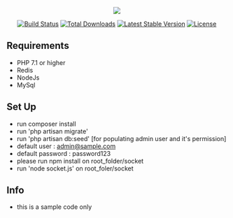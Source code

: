 

<p align="center"><img src="https://laravel.com/assets/img/components/logo-laravel.svg"></p>

<p align="center">
<a href="https://travis-ci.org/laravel/framework"><img src="https://travis-ci.org/laravel/framework.svg" alt="Build Status"></a>
<a href="https://packagist.org/packages/laravel/framework"><img src="https://poser.pugx.org/laravel/framework/d/total.svg" alt="Total Downloads"></a>
<a href="https://packagist.org/packages/laravel/framework"><img src="https://poser.pugx.org/laravel/framework/v/stable.svg" alt="Latest Stable Version"></a>
<a href="https://packagist.org/packages/laravel/framework"><img src="https://poser.pugx.org/laravel/framework/license.svg" alt="License"></a>
</p>

## Requirements
- PHP 7.1 or higher
- Redis
- NodeJs
- MySql

## Set Up
- run composer install
- run 'php artisan migrate'
- run 'php artisan db:seed' [for populating admin user and it's permission]
- default user 		: admin@sample.com
- default password 	: password123
- please run npm install on root_folder/socket
- run 'node socket.js' on root_foler/socket


## Info
- this is a sample code only